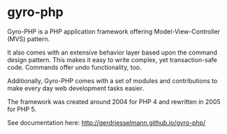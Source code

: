 gyro-php
========

Gyro-PHP is a PHP application framework offering Model-View-Controller (MVS) pattern. 

It also comes with an extensive behavior layer based upon the command design pattern. This makes it easy to write complex, yet transaction-safe code. 
Commands offer undo functionality, too.

Additionally, Gyro-PHP comes with a set of modules and contributions to make every day web development tasks easier.

The framework was created around 2004 for PHP 4 and rewritten in 2005 for PHP 5.

See documentation here: http://gerdriesselmann.github.io/gyro-php/
